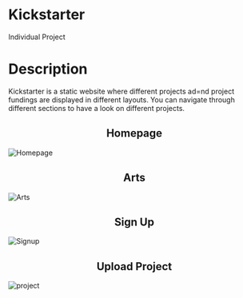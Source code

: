 # Kickstarter
Individual Project

<h1>Description</h1>
Kickstarter is a static website where different projects ad=nd project fundings are displayed in different layouts.
You can navigate through different sections to have a look on different projects.
<h2 align="center">Homepage</h2>
<img src="https://user-images.githubusercontent.com/112630634/214002966-28066259-974d-4db4-befb-df8d0304e058.png" alt="Homepage" />

<br />
<h2 align="center">Arts</h2>
<img src="https://user-images.githubusercontent.com/112630634/214003585-73d84f96-b3c5-45ff-8a79-cf8aa2f70052.png" alt="Arts" />
<br />
<h2 align="center">Sign Up</h2>
<img src="https://user-images.githubusercontent.com/112630634/214003443-2865e23b-53e2-402d-9d54-4e6e705a01d4.png" alt="Signup" />
<br />
<h2 align="center">Upload Project</h2>
<img src="https://user-images.githubusercontent.com/112630634/214003874-7c8b0350-df3b-4e7d-9525-314f71684e81.png" alt="project" />

